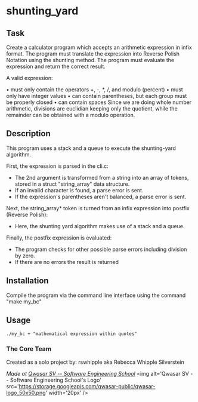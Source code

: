 # shunting_yard

## Task
Create a calculator program which accepts an arithmetic expression in infix format. 
The program must translate the expression into Reverse Polish Notation using the shunting method.
The program must evaluate the expression and return the correct result.

A valid expression:

• must only contain the operators +, -, *, /, and modulo (percent)
• must only have integer values
• can contain parentheses, but each group must be properly closed
• can contain spaces
Since we are doing whole number arithmetic, divisions are euclidian keeping only the quotient, while the remainder can be obtained with a modulo operation.

## Description
This program uses a stack and a queue to execute the shunting-yard algorithm. 

First, the expression is parsed in the cli.c:
* The 2nd argument is transformed from a string into an array of tokens, stored in a struct "string_array" data structure.
* If an invalid character is found, a parse error is sent.
* If the expression's parentheses aren't balanced, a parse error is sent.

Next, the string_array* token is turned from an infix expression into postfix (Reverse Polish):
* Here, the shunting yard algorithm makes use of a stack and a queue.

Finally, the postfix expression is evaluated:
* The program checks for other possible parse errors including division by zero.
* If there are no errors the result is returned


## Installation
Compile the program via the command line interface using the command "make my_bc"

## Usage
```
./my_bc + "mathematical expression within quotes"
```

### The Core Team
Created as a solo project by:
rswhipple aka Rebecca Whipple Silverstein

<span><i>Made at <a href='https://qwasar.io'>Qwasar SV -- Software Engineering School</a></i></span>
<span><img alt='Qwasar SV -- Software Engineering School's Logo' src='https://storage.googleapis.com/qwasar-public/qwasar-logo_50x50.png' width='20px' /></span>
